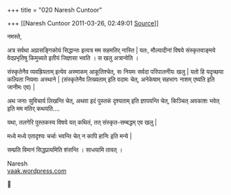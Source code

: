 +++
title = "020 Naresh Cuntoor"

+++
[[Naresh Cuntoor	2011-03-26, 02:49:01 [Source](https://groups.google.com/g/samskrita/c/EBpErRW_-yU)]]



नमस्ते,  
  
अत्र सर्वथा अप्रासङ्गिकोयं सिद्धान्तः इत्यत्र मम सहमतिर् नास्ति \| यतः, मौल्यादीनां विषये संस्कृतवाङ्मये वेदप्रभृतिषु किमुच्यते इतीयं जिज्ञासा भवति । स खलु अत्रान्वेति ।  
  
संस्कृतेनैव व्यवह्रियताम् इत्येव अस्माकम् आकूतिश्चेत्, सः नियमः सर्वदा परिपालनीयः खलु \| यतो हि यदृच्छया कल्पिता नियमाः अस्थाने \| (संस्कृतेनैव लिख्यताम् इति वदामः चेत्, अनेकेषाम् सहभागः नाशम् एष्यति इति जानीमः एव) \|  
  
अथ जनाः सुविचार्य लिखन्ति चेत्, अथवा इदं पुस्तकं दृश्यताम् इति ज्ञापयन्ति चेत्, किञ्चित् अवकाशः भवेत् इति मम मतिर् कथयति....  
  
यथा, तलगेरि पुस्तकस्य विषये यत् कथितं, तत् संस्कृत-सम्बद्धम् एव खलु \|  
  
मध्ये मध्ये एतादृश्यः चर्चाः भवन्ति चेत् न कापि हानिः इति मन्ये \|  
  
सम्प्रति विमानं सिद्धप्रायमिति शंसन्ति । साधयामि तावत् ।  
  
  
Naresh  
[vaak.wordpress.com](http://vaak.wordpress.com)




